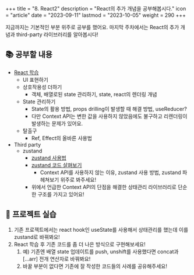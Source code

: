 +++
title = "8. React2"
description = "React의 추가 개념을 공부해봅시다."
icon = "article"
date = "2023-09-11"
lastmod = "2023-10-05"
weight = 290
+++

지금까지는 기본적인 부분 위주로 공부를 했어요. 마지막 주차에서는 React의 추가 개념과 third-party 라이브러리를 알아봅시다!

## 📚 공부할 내용

- [React 학습](https://ko.react.dev/learn/describing-the-ui)
  - UI 표현하기
  - 상호작용성 더하기
    - 객체, 배열로된 state 관리하기, state, react의 렌더링 개념
  - State 관리하기
    - State의 활용 방법, props drilling이 발생할 때 해결 방법, useReducer?
    - 다만 Context API는 변한 값을 사용하지 않았음에도 불구하고 리렌더링이 발생하는 문제가 있어요.
  - 탈출구
    - Ref, Effect의 올바른 사용법
- Third party
  - zustand
    - [zustand 사용법](https://velog.io/@yeonsubaek/React-Zustand%EB%A1%9C-%ED%8E%B8%EB%A6%AC%ED%95%98%EA%B2%8C-%EC%83%81%ED%83%9C%EA%B4%80%EB%A6%AC%ED%95%98%EA%B8%B0)
    - [zustand 코드 살펴보기](https://ui.toast.com/posts/ko_20210812)
      - Context API를 사용하지 않는 이유, zustand 사용 방법, zustand 파헤쳐보기 위주로 봐주세요!
    - 위에서 언급한 Context API의 단점을 해결한 상태관리 라이브러리로 단순한 구조를 가지고 있어요!

## 🎯 프로젝트 실습

1. 기존 프로젝트에서는 react hook인 useState를 사용해서 상태관리를 했는데 이를 zustand로 바꿔봐요!
2. React 학습 후 기존 코드를 좀 더 나은 방식으로 구현해보세요!
   1. 예) 기존엔 배열 state 업데이트를 push, unshift를 사용했다면 concat과 [...arr] 전개 연산자로 바꿔봐요!
   2. 바꿀 부분이 없다면 기존에 잘 작성한 코드들의 사례를 공유해주세요!